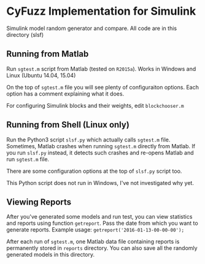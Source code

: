 # CyFuzz Implementation for Simulink

Simulink model random generator and compare. All code are in this directory
(slsf)

## Running from Matlab
Run `sgtest.m` script from Matlab (tested on `R2015a`). 
Works in Windows and Linux (Ubuntu 14.04, 15.04)

On the top of `sgtest.m` file you will see plenty of configuraiton options. 
Each option has a comment explaining what it does.

For configuring Simulink blocks and their weights, edit `blockchooser.m`

## Running from Shell (Linux only)

Run the Python3 script `slsf.py` which actually calls `sgtest.m` file. 
Sometimes, Matlab crashes when running `sgtest.m` directly from Matlab. If 
you run `slsf.py` instead, it detects such crashes and re-opens Matlab and 
run `sgtest.m` file.

There are some configuration options at the top of `slsf.py` script too.

This Python script does not run in Windows, I've not investigated why yet.

## Viewing Reports

After you've generated some models and run test, you can view statistics 
and reports using function `getreport`. Pass the date from which you want 
to generate reports. Example usage: `getreport('2016-01-13-00-00-00');`

After each run of `sgtest.m`, one Matlab data file containing reports is 
permanently stored in `reports` directory. You can also save all the 
randomly generated models in this directory.

